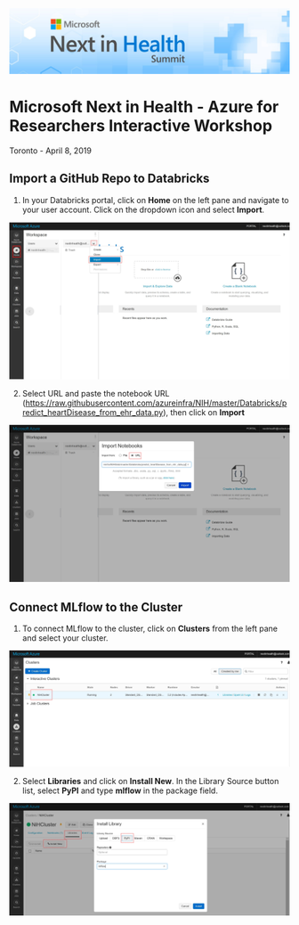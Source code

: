 <img src="../ReadmeImages/NiH.jpg" width="1000">

# Microsoft Next in Health - Azure for Researchers Interactive Workshop 
Toronto - April 8, 2019 

## Import a GitHub Repo to Databricks
1. In your Databricks portal, click on **Home** on the left pane and navigate to your user account. Click on the dropdown icon and select **Import**. 

  ![Import GitHub Repo to Databricks](../ReadmeImages/importGit.jpg "Import from GitHub")

2. Select URL and paste the notebook URL (https://raw.githubusercontent.com/azureinfra/NIH/master/Databricks/predict_heartDisease_from_ehr_data.py), then click on **Import**

  ![Import via URL](../ReadmeImages/url.jpg "Import via URL")
  
## Connect MLflow to the Cluster 
1. To connect MLflow to the cluster, click on **Clusters** from the left pane and select your cluster. 

  ![Select Cluster](../ReadmeImages/mlflowcluster.jpg "Select Cluster")
  
2. Select **Libraries** and click on **Install New**. In the Library Source button list, select **PyPI** and type **mlflow** in the package field. 

  ![Install MLflow](../ReadmeImages/mlflowpypi.jpg "Instal MLflow")
  
  
